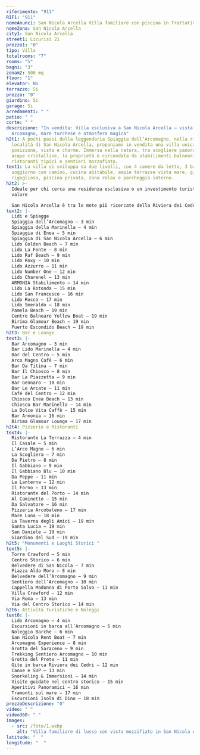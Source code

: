 ```yaml
---
riferimento: "911"
RIF1: "911"
nomeAnunci: San Nicola Arcella Villa familiare con piscina in Trattativa
nomeZona: San Nicola Arcella
city1: San Nicola Arcella
street1: Licurisi 21
prezzo1: "0"
tipo: Villa
totalrooms: "7"
rooms: "5"
bagni: "3"
zonam2: 500 mq
floor: "1"
elevator: No
terrazzo: Si
prezzo: "0"
giardino: Si
garage: Si
arredamenti: " "
patio: " "
corte: " "
descrizione: "In vendita: Villa esclusiva a San Nicola Arcella – vista
  Arcomagno, mare turchese e atmosfera magica"
h2t1: A pochi passi dalla leggendaria Spiaggia dell’Arcomagno, nella rinomata
  località di San Nicola Arcella, proponiamo in vendita una villa unica per
  posizione, vista e charme. Immersa nella natura, tra scogliere panoramiche e
  acque cristalline, la proprietà è circondata da stabilimenti balneari,
  ristoranti tipici e sentieri mozzafiato.
text1: La villa si sviluppa su due livelli, con 4 camere da letto, 3 bagni,
  soggiorno con camino, cucina abitabile, ampie terrazze vista mare, giardino
  rigoglioso, piscina privata, zona relax e parcheggio interno.
h2t2: >-
  Ideale per chi cerca una residenza esclusiva o un investimento turistico di
  valore

  San Nicola Arcella è tra le mete più ricercate della Riviera dei Cedri, con forte domanda nei mesi estivi e altissimo potenziale per affitti brevi e attività ricettive.
text2: |-
  Lidi e Spiagge
  Spiaggia dell’Arcomagno – 3 min
  Spiaggia della Marinella – 4 min
  Spiaggia di Enea – 5 min
  Spiaggia di San Nicola Arcella – 6 min
  Lido Golden Beach – 7 min
  Lido La Fonte – 8 min
  Lido Raf Beach – 9 min
  Lido Roxy – 10 min
  Lido Azzurro – 11 min
  Lido Number One – 12 min
  Lido Charenel – 13 min
  ARMONIA Stabilimento – 14 min
  Lido La Rotonda – 15 min
  Lido San Francesco – 16 min
  Lido Rocco – 17 min
  Lido Smeraldo – 18 min
  Pamela Beach – 19 min
  Centro Balneare Yellow Boat – 19 min
  Birima Glamour Beach – 19 min
  Puerto Escondido Beach – 19 min
h2t3: Bar e Lounge
text3: |-
  Bar Arcomagno – 3 min
  Bar Lido Marinella – 4 min
  Bar del Centro – 5 min
  Arco Magno Café – 6 min
  Bar Da Titina – 7 min
  Bar Il Chiosco – 8 min
  Bar La Piazzetta – 9 min
  Bar Gennaro – 10 min
  Bar Le Arcate – 11 min
  Café del Centro – 12 min
  Chiosco Enea Beach – 13 min
  Chiosco Bar Marinella – 14 min
  La Dolce Vita Caffè – 15 min
  Bar Armonia – 16 min
  Birima Glamour Lounge – 17 min
h2t4: Pizzerie e Ristoranti
text4: |-
  Ristorante La Terrazza – 4 min
  Il Casale – 5 min
  L’Arco Magno – 6 min
  La Scogliera – 7 min
  Da Pietro – 8 min
  Il Gabbiano – 9 min
  Il Gabbiano Blu – 10 min
  Da Peppe – 11 min
  La Lanterna – 12 min
  Il Forno – 13 min
  Ristorante del Porto – 14 min
  Al Caminetto – 15 min
  Da Salvatore – 16 min
  Pizzeria Arcobaleno – 17 min
  Mare Luna – 18 min
  La Taverna degli Amici – 19 min
  Santa Lucia – 19 min
  San Daniele – 19 min
  Giardino del Sud – 19 min
h2t5: "Monumenti e Luoghi Storici "
text5: |-
  Torre Crawford – 5 min
  Centro Storico – 6 min
  Belvedere di San Nicola – 7 min
  Piazza Aldo Moro – 8 min
  Belvedere dell’Arcomagno – 9 min
  Sentiero dell’Arcomagno – 10 min
  Cappella Madonna di Porto Salvo – 11 min
  Villa Crawford – 12 min
  Via Roma – 13 min
  Via del Centro Storico – 14 min
h2t6: Attività Turistiche e Noleggi
text6: |-
  Lido Arcomagno – 4 min
  Escursioni in barca all’Arcomagno – 5 min
  Noleggio Barche – 6 min
  San Nicola Rent Boat – 7 min
  Arcomagno Experience – 8 min
  Grotta del Saraceno – 9 min
  Trekking Sentiero Arcomagno – 10 min
  Grotta del Prete – 11 min
  Gite in barca Riviera dei Cedri – 12 min
  Canoe e SUP – 13 min
  Snorkeling & Immersioni – 14 min
  Visite guidate nel centro storico – 15 min
  Aperitivi Panoramici – 16 min
  Tramonti sul mare – 17 min
  Escursioni Isola di Dino – 18 min
prezzoDescrizione: "0"
video: " "
video360: " "
images:
  - src: /foto/1.webp
    alt: "Villa familiare di lusso con vista mozzifiato in San Nicola Arcella "
latitude: "  "
longitude: "  "
---
```

